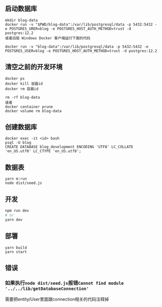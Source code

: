 ## 启动数据库
```
mkdir blog-data
docker run -v "$PWD/blog-data":/var/lib/postgresql/data -p 5432:5432 -e POSTGRES_URER=blog -e POSTGRES_HOST_AUTH_METHOD=trust -d postgres:12.2
或者旧版 Windows Docker 客户端运行下面的代码

docker run -v "blog-data":/var/lib/postgresql/data -p 5432:5432 -e POSTGRES_USER=blog -e POSTGRES_HOST_AUTH_METHOD=trust -d postgres:12.2
```

## 清空之前的开发环境
```
docker ps
docker kill 容器id
docker rm 容器id

rm -rf blog-data
或者
docker container prune 
docker volume rm blog-data
```

## 创建数据库
```
docker exec -it <id> bash
psql -U blog 
CREATE DATABASE blog_development ENCODING 'UTF8' LC_COLLATE 'en_US.utf8' LC_CTYPE 'en_US.utf8';

```

## 数据表
```
yarn m:run
node dist/seed.js
```

## 开发


```bash
npm run dev
# or
yarn dev
```

## 部署
```
yarn build
yarn start
```

## 错误
### 如果执行`node dist/seed.js`报错`Cannot find module '../../lib/getDatabaseConnection'`
需要把entity/User里面跟connection相关的代码注释掉
